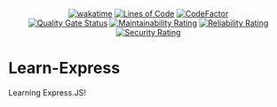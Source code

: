 <div align="center">

  [![wakatime](https://wakatime.com/badge/github/Amir-Pourhadi/Learn-Express.svg)](https://wakatime.com/badge/github/Amir-Pourhadi/Learn-Express)
  [![Lines of Code](https://sonarcloud.io/api/project_badges/measure?project=Amir-Pourhadi_Learn-Express&metric=ncloc)](https://sonarcloud.io/dashboard?id=Amir-Pourhadi_Learn-Express)
  [![CodeFactor](https://www.codefactor.io/repository/github/amir-pourhadi/learn-express/badge)](https://www.codefactor.io/repository/github/amir-pourhadi/learn-express)  
  [![Quality Gate Status](https://sonarcloud.io/api/project_badges/measure?project=Amir-Pourhadi_Learn-Express&metric=alert_status)](https://sonarcloud.io/dashboard?id=Amir-Pourhadi_Learn-Express)
  [![Maintainability Rating](https://sonarcloud.io/api/project_badges/measure?project=Amir-Pourhadi_Learn-Express&metric=sqale_rating)](https://sonarcloud.io/dashboard?id=Amir-Pourhadi_Learn-Express)
  [![Reliability Rating](https://sonarcloud.io/api/project_badges/measure?project=Amir-Pourhadi_Learn-Express&metric=reliability_rating)](https://sonarcloud.io/dashboard?id=Amir-Pourhadi_Learn-Express)
  [![Security Rating](https://sonarcloud.io/api/project_badges/measure?project=Amir-Pourhadi_Learn-Express&metric=security_rating)](https://sonarcloud.io/dashboard?id=Amir-Pourhadi_Learn-Express)
</div>

# Learn-Express
Learning Express.JS!
